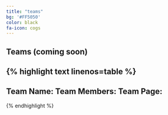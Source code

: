 ```yaml
---
title: "teams"
bg: '#FF5050'
color: black
fa-icon: cogs
---
```


## Teams **(coming soon)**

{% highlight text linenos=table %}
---
Team Name: 
Team Members:
Team Page: 
---

{% endhighlight %}
